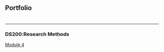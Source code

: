 ## Portfolio

#
---
### DS200:Research Methods 

[Module 4](https://github.com/adityarastogi2k12/ds200)





<!-- Remove above link if you don't want to attibute -->

